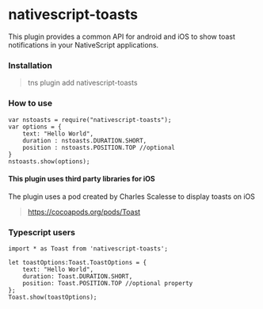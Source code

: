 # nativescript-toasts


This plugin provides a common API for android and iOS to show toast notifications in your NativeScript applications.


### Installation
> tns plugin add nativescript-toasts

### How to use
```
var nstoasts = require("nativescript-toasts");
var options = {
	text: "Hello World",
    duration : nstoasts.DURATION.SHORT,
    position : nstoasts.POSITION.TOP //optional
}
nstoasts.show(options);
```


#### This plugin uses third party libraries for iOS
The plugin uses a pod created by Charles Scalesse to display toasts on iOS
> https://cocoapods.org/pods/Toast

### Typescript users
```
import * as Toast from 'nativescript-toasts';

let toastOptions:Toast.ToastOptions = {
    text: "Hello World", 
    duration: Toast.DURATION.SHORT,
    position: Toast.POSITION.TOP //optional property
};
Toast.show(toastOptions);
```
